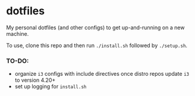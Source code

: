 # dotfiles

My personal dotfiles (and other configs) to get up-and-running on a new machine.

To use, clone this repo and then run `./install.sh` followed by `./setup.sh`.

### TO-DO:
* organize `i3` configs with include directives once distro repos update `i3` to version 4.20+
* set up logging for `install.sh`
